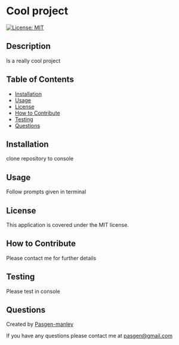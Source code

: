 
  # Cool project
  [![License: MIT](https://img.shields.io/badge/License-MIT-yellow.svg)](https://opensource.org/licenses/MIT)

  ## Description
  Is a really cool project

  ## Table of Contents
  * [Installation](#installation)
  * [Usage](#usage)
  * [License](#license)
  * [How to Contribute](#how-to-contribute)
  * [Testing](#testing)
  * [Questions](#questions)

  ## Installation
  clone repository to console

  ## Usage
  Follow prompts given in terminal

  ## License
  This application is covered under the MIT license.

  ## How to Contribute
  Please contact me for further details

  ## Testing
  Please test in console

  ## Questions
  Created by [Pasgen-manley](https//pasgen)

  If you have any questions please contact me at [pasgen@gmail.com](pasgen@gmail.com)

